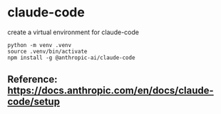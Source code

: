 # claude-code

create a virtual environment for claude-code

```
python -m venv .venv
source .venv/bin/activate
npm install -g @anthropic-ai/claude-code
```

## Reference: https://docs.anthropic.com/en/docs/claude-code/setup